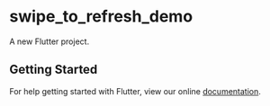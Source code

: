 # swipe_to_refresh_demo

A new Flutter project.

## Getting Started

For help getting started with Flutter, view our online
[documentation](https://flutter.io/).

